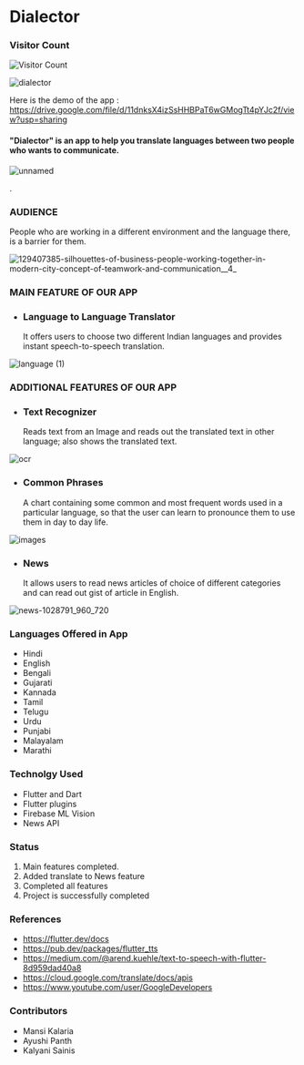 # Dialector


### Visitor Count
![Visitor Count](https://profile-counter.glitch.me/AyushiPanth/count.svg)

![dialector](https://user-images.githubusercontent.com/54657980/94988664-816e9380-058c-11eb-90ad-b74538c3c06d.png)

Here is the demo of the app : https://drive.google.com/file/d/11dnksX4izSsHHBPaT6wGMogTt4pYJc2f/view?usp=sharing

#### "Dialector" is an app to help you translate languages between two people who wants to communicate. 


 ![unnamed](https://user-images.githubusercontent.com/54657980/91634380-9e53fc00-ea0d-11ea-8502-ca4bd2dbfba9.png)

. 

### AUDIENCE

People who are working in a different environment and the language there, is a barrier for them. 

![129407385-silhouettes-of-business-people-working-together-in-modern-city-concept-of-teamwork-and-communication__4_](https://user-images.githubusercontent.com/54657980/91634387-ab70eb00-ea0d-11ea-96a5-a639e1e86255.jpg)

### MAIN FEATURE OF OUR APP

- ### Language to Language Translator <br/>
    It offers users to choose two different Indian languages and provides instant speech-to-speech translation. <br/>


![language (1)](https://user-images.githubusercontent.com/54657980/91634409-cd6a6d80-ea0d-11ea-83c7-728ae58a9498.jpg)


### ADDITIONAL FEATURES OF OUR APP

- ### Text Recognizer <br/>
   Reads text from an Image and reads out the translated text in other language; also shows the translated text.

![ocr](https://user-images.githubusercontent.com/54657980/91634144-aad75500-ea0b-11ea-80a1-394ab92ed04c.png)


- ### Common Phrases <br/>
   A chart containing some common and most frequent words used in a particular language, so that the user can learn to pronounce them to use them in day to day life. 


![images](https://user-images.githubusercontent.com/54657980/91300858-99027180-e7c1-11ea-8af8-deb5ec0d83ac.jpeg)


- ### News <br/>
    It allows users to read news articles of choice of different categories and can read out gist of article in English. 


![news-1028791_960_720](https://user-images.githubusercontent.com/54657980/91300898-a881ba80-e7c1-11ea-81e6-3f340742690a.jpg)



### Languages Offered in App
- Hindi
- English
- Bengali
- Gujarati
- Kannada
- Tamil
- Telugu
- Urdu 
- Punjabi
- Malayalam
- Marathi



### Technolgy Used 
- Flutter and Dart
- Flutter plugins
- Firebase ML Vision
- News API 


### Status <br/>
1. Main features completed.
2. Added translate to News feature
3. Completed all features
4. Project is successfully completed
 


### References <br/>

   - https://flutter.dev/docs
   - https://pub.dev/packages/flutter_tts
   - https://medium.com/@arend.kuehle/text-to-speech-with-flutter-8d959dad40a8
   - https://cloud.google.com/translate/docs/apis
   - https://www.youtube.com/user/GoogleDevelopers

### Contributors <br/>

  - Mansi Kalaria
  - Ayushi Panth
  - Kalyani Sainis
